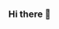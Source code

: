 ### Hi there 👋

<!--
**Vassopoli/vassopoli** is a ✨ _special_ ✨ repository because its `README.md` (this file) appears on your GitHub profile.

<img align='center' src="https://github-readme-stats.vercel.app/api?username=vassopoli&show_icons=true">

Here are some ideas to get you started:

- 🔭 I’m currently working on ...
- 🌱 I’m currently learning ...
- 👯 I’m looking to collaborate on ...
- 🤔 I’m looking for help with ...
- 💬 Ask me about ...
- 📫 How to reach me: ...
- 😄 Pronouns: ...
- ⚡ Fun fact: ...
-->
